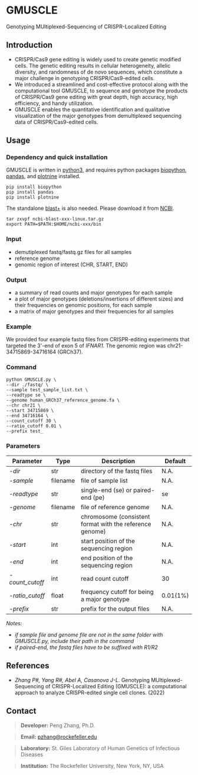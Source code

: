 # GMUSCLE
Genotyping MUltiplexed-Sequencing of CRISPR-Localized Editing

## Introduction
- CRISPR/Cas9 gene editing is widely used to create genetic modified cells. The genetic editing results in cellular heterogeneity, allelic diversity, and  randomness of de novo sequences, which constitute a major challenge in genotyping CRISPR/Cas9-edited cells. 
- We introduced a streamlined and cost-effective protocol along with the computational tool GMUSCLE, to sequence and genotype the products of CRISPR/Cas9 gene editing with great depth, high accuracy, high efficiency, and handy utilization.
- GMUSCLE enables the quantitative identification and qualitative visualization of the major genotypes from demultiplexed sequencing data of CRISPR/Cas9-edited cells.

## Usage
### Dependency and quick installation
GMUSCLE is written in [python3](https://www.python.org/downloads/), and requires python packages [biopython](https://biopython.org/), [pandas](https://pypi.org/project/pandas/), and [plotnine](https://plotnine.readthedocs.io/en/stable/) installed. 
```
pip install biopython
pip install pandas
pip install plotnine
```

The standalone [blast+](https://www.ncbi.nlm.nih.gov/books/NBK569861/) is also needed. Please download it from [NCBI](https://ftp.ncbi.nlm.nih.gov/blast/executables/LATEST/).
```
tar zxvpf ncbi-blast-xxx-linux.tar.gz
export PATH=$PATH:$HOME/ncbi-xxx/bin
```

### Input
- demutiplexed fastq/fastq.gz files for all samples
- reference genome
- genomic region of interest (CHR, START, END)

### Output
- a summary of read counts and major genotypes for each sample
- a plot of major genotypes (deletions/insertions of different sizes) and their frequencies on genomic positions, for each sample
- a matrix of major genotypes and their frequencies for all samples

### Example
We provided four example fastq files from CRISPR-editing experiments that targeted the 3'-end of exon 5 of *IFNAR1*. The genomic region was chr21-34715869-34716164 (GRCh37).

### Command
```
python GMUSCLE.py \
--dir ./fastq/ \
--sample test_sample_list.txt \
--readtype se \
--genome human_GRCh37_reference_genome.fa \
--chr chr21 \
--start 34715869 \
--end 34716164 \
--count_cutoff 30 \
--ratio_cutoff 0.01 \
--prefix test_
```

### Parameters
Parameter | Type | Description | Default
----------|------|-------------|--------------
*-dir*|str|directory of the fastq files|N.A.
*-sample*|filename|file of sample list|N.A.
*-readtype*|str|single-end (se) or paired-end (pe)|se
*-genome*|filename|file of reference genome|N.A.
*-chr*|str|chromosome (consistent format with the reference genome)|N.A.
*-start*|int|start position of the sequencing region|N.A.
*-end*|int|end position of the sequencing region|N.A.
*-count_cutoff*|int|read count cutoff|30
*-ratio_cutoff*|float|frequency cutoff for being a major genotype|0.01(1%)
*-prefix*|str|prefix for the output files|N.A.

*Notes:*
- *if sample file and genome file are not in the same folder with GMUSCLE.py, include their path in the command*
- *if paired-end, the fastq files have to be suffixed with R1/R2*

## References
- *Zhang P#, Yang R#, Abel A, Casanova J-L.* Genotyping MUltiplexed-Sequencing of CRISPR-Localized Editing (GMUSCLE): 
a computational approach to analyze CRISPR-edited single cell clones. (2022)

## Contact
> **Developer:** Peng Zhang, Ph.D.

> **Email:** pzhang@rockefeller.edu

> **Laboratory:** St. Giles Laboratory of Human Genetics of Infectious Diseases

> **Institution:** The Rockefeller University, New York, NY, USA
